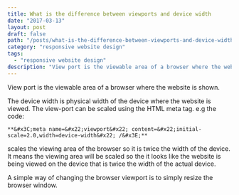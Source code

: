 ```yaml
---
title: What is the difference between viewports and device width
date: "2017-03-13"
layout: post
draft: false
path: "/posts/what-is-the-difference-between-viewports-and-device-width"
category: "responsive website design"
tags:
  - "responsive website design"
description: "View port is the viewable area of a browser where the website is shown."
---
```


View port is the viewable area of a browser where the website is shown.

The device width is physical width of the device where the website is viewed. The view-port can be scaled using the HTML meta tag. e.g the code:

```
**&#x3C;meta name=&#x22;viewport&#x22; content=&#x22;initial-scale=2.0,width=device-width&#x22; /&#x3E;**
```

scales the viewing area of the browser so it is twice the width of the device. It means the viewing area will be scaled so the it looks like the website is being viewed on the device that is twice the width of the actual device.

A simple way of changing the browser viewport is to simply resize the browser window.
